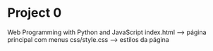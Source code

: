 # Project 0

Web Programming with Python and JavaScript
index.html --> página principal com menus
css/style.css  -->  estilos da página